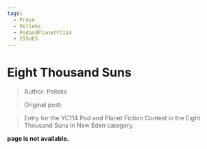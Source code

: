```yaml
---
tags:
  - Prose
  - Pelleks
  - PodandPlanetYC114
  - ISSUES
---
```


# Eight Thousand Suns

> Author: Pelleks

> Original post: 

> Entry for the YC114 Pod and Planet Fiction Contest in the Eight Thousand Suns in New Eden category.


**page is not available.**
